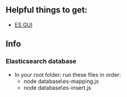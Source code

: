 ## Helpful things to get:

* [ES GUI](https://github.com/mobz/elasticsearch-head)

## Info

### Elasticsearch database
* In your root folder: run these files in order: 
  * node database\es-mapping.js
  * node database\es-insert.js

